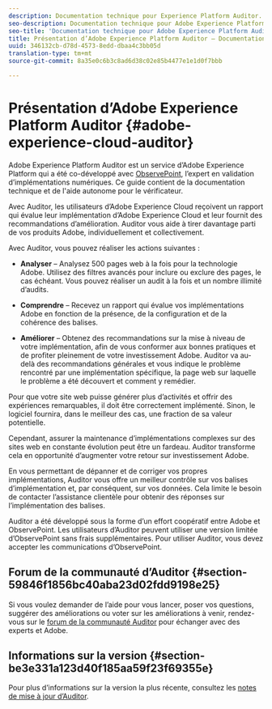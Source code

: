 ```yaml
---
description: Documentation technique pour Experience Platform Auditor.
seo-description: Documentation technique pour Adobe Experience Platform Auditor.
seo-title: 'Documentation technique pour Adobe Experience Platform Auditor '
title: Présentation d’Adobe Experience Platform Auditor – Documentation technique
uuid: 346132cb-d78d-4573-8edd-dbaa4c3bb05d
translation-type: tm+mt
source-git-commit: 8a35e0c6b3c8ad6d38c02e85b4477e1e1d0f7bbb

---
```



# Présentation d’Adobe Experience Platform Auditor {#adobe-experience-cloud-auditor}

Adobe Experience Platform Auditor est un service d’Adobe Experience Platform qui a été co-développé avec [ObservePoint](https://www.observepoint.com/), l’expert en validation d’implémentations numériques. Ce guide contient de la documentation technique et de l&#39;aide autonome pour le vérificateur.

Avec Auditor, les utilisateurs d’Adobe Experience Cloud reçoivent un rapport qui évalue leur implémentation d’Adobe Experience Cloud et leur fournit des recommandations d’amélioration. Auditor vous aide à tirer davantage parti de vos produits Adobe, individuellement et collectivement.

Avec Auditor, vous pouvez réaliser les actions suivantes :

* **Analyser** – Analysez 500 pages web à la fois pour la technologie Adobe. Utilisez des filtres avancés pour inclure ou exclure des pages, le cas échéant. Vous pouvez réaliser un audit à la fois et un nombre illimité d’audits.

* **Comprendre** – Recevez un rapport qui évalue vos implémentations Adobe en fonction de la présence, de la configuration et de la cohérence des balises.

* **Améliorer** – Obtenez des recommandations sur la mise à niveau de votre implémentation, afin de vous conformer aux bonnes pratiques et de profiter pleinement de votre investissement Adobe. Auditor va au-delà des recommandations générales et vous indique le problème rencontré par une implémentation spécifique, la page web sur laquelle le problème a été découvert et comment y remédier.

Pour que votre site web puisse générer plus d’activités et offrir des expériences remarquables, il doit être correctement implémenté. Sinon, le logiciel fournira, dans le meilleur des cas, une fraction de sa valeur potentielle.

Cependant, assurer la maintenance d’implémentations complexes sur des sites web en constante évolution peut être un fardeau. Auditor transforme cela en opportunité d’augmenter votre retour sur investissement Adobe.

En vous permettant de dépanner et de corriger vos propres implémentations, Auditor vous offre un meilleur contrôle sur vos balises d’implémentation et, par conséquent, sur vos données. Cela limite le besoin de contacter l’assistance clientèle pour obtenir des réponses sur l’implémentation des balises.

Auditor a été développé sous la forme d’un effort coopératif entre Adobe et ObservePoint. Les utilisateurs d’Auditor peuvent utiliser une version limitée d’ObservePoint sans frais supplémentaires. Pour utiliser Auditor, vous devez accepter les communications d’ObservePoint.

## Forum de la communauté d’Auditor {#section-59846f1856bc40aba23d02fdd9198e25}

Si vous voulez demander de l’aide pour vous lancer, poser vos questions, suggérer des améliorations ou voter sur les améliorations à venir, rendez-vous sur le [forum de la communauté Auditor](https://forums.adobe.com/community/experience-cloud/platform/core-services/activation-service/auditor) pour échanger avec des experts et Adobe.

## Informations sur la version {#section-be3e331a123d40f185aa59f23f69355e}

Pour plus d’informations sur la version la plus récente, consultez les [notes de mise à jour d’Auditor](release-notes.md#topic-8fa9e41bc3a54240b1873cebe36b75b1).
